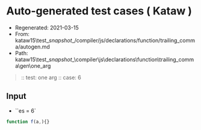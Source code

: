 # Auto-generated test cases ( Kataw )
- Regenerated: 2021-03-15
- From: kataw15\test\__snapshot__/compiler/js/declarations/function/trailing_comma/autogen.md
- Path: kataw15\test\__snapshot__\compiler\js\declarations\function\trailing_comma\gen\one_arg
> :: test: one arg
> :: case: 6
## Input
- ``es = 6`

`````js
function f(a,){}
`````
